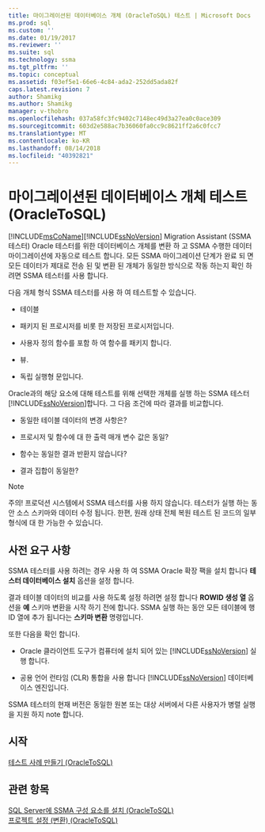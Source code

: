 ```yaml
---
title: 마이그레이션된 데이터베이스 개체 (OracleToSQL) 테스트 | Microsoft Docs
ms.prod: sql
ms.custom: ''
ms.date: 01/19/2017
ms.reviewer: ''
ms.suite: sql
ms.technology: ssma
ms.tgt_pltfrm: ''
ms.topic: conceptual
ms.assetid: f03ef5e1-66e6-4c84-ada2-252dd5ada82f
caps.latest.revision: 7
author: Shamikg
ms.author: Shamikg
manager: v-thobro
ms.openlocfilehash: 037a58fc3fc9402c7148ec49d3a27ea0c0ace309
ms.sourcegitcommit: 603d2e588ac7b36060fa0cc9c8621ff2a6c0fcc7
ms.translationtype: MT
ms.contentlocale: ko-KR
ms.lasthandoff: 08/14/2018
ms.locfileid: "40392821"
---
```

# <a name="testing-migrated-database-objects-oracletosql"></a>마이그레이션된 데이터베이스 개체 테스트(OracleToSQL)
[!INCLUDE[msCoName](../../includes/msconame_md.md)][!INCLUDE[ssNoVersion](../../includes/ssnoversion-md.md)] Migration Assistant (SSMA 테스터) Oracle 테스터를 위한 데이터베이스 개체를 변환 하 고 SSMA 수행한 데이터 마이그레이션에 자동으로 테스트 합니다. 모든 SSMA 마이그레이션 단계가 완료 되 면 모든 데이터가 제대로 전송 된 및 변환 된 개체가 동일한 방식으로 작동 하는지 확인 하려면 SSMA 테스터를 사용 합니다.  
  
다음 개체 형식 SSMA 테스터를 사용 하 여 테스트할 수 있습니다.  
  
-   테이블  
  
-   패키지 된 프로시저를 비롯 한 저장된 프로시저입니다.  
  
-   사용자 정의 함수를 포함 하 여 함수를 패키지 합니다.  
  
-   뷰.  
  
-   독립 실행형 문입니다.  
  
Oracle과의 해당 요소에 대해 테스트를 위해 선택한 개체를 실행 하는 SSMA 테스터 [!INCLUDE[ssNoVersion](../../includes/ssnoversion-md.md)]합니다. 그 다음 조건에 따라 결과를 비교합니다.  
  
-   동일한 테이블 데이터의 변경 사항은?  
  
-   프로시저 및 함수에 대 한 출력 매개 변수 값은 동일?  
  
-   함수는 동일한 결과 반환지 않습니다?  
  
-   결과 집합이 동일한?  
  
> [!NOTE]  
> 주의! 프로덕션 시스템에서 SSMA 테스터를 사용 하지 않습니다. 테스터가 실행 하는 동안 소스 스키마와 데이터 수정 됩니다. 한편, 원래 상태 전체 복원 테스트 된 코드의 일부 형식에 대 한 가능한 수 있습니다.  
  
## <a name="prerequisites"></a>사전 요구 사항  
SSMA 테스터를 사용 하려는 경우 사용 하 여 SSMA Oracle 확장 팩을 설치 합니다 **테스터 데이터베이스 설치** 옵션을 설정 합니다.  
  
결과 테이블 데이터의 비교를 사용 하도록 설정 하려면 설정 합니다 **ROWID 생성 열** 옵션을 **예** 스키마 변환을 시작 하기 전에 합니다. SSMA 실행 하는 동안 모든 테이블에 행 ID 열에 추가 됩니다는 **스키마 변환** 명령입니다.  
  
또한 다음을 확인 합니다.  
  
-   Oracle 클라이언트 도구가 컴퓨터에 설치 되어 있는 [!INCLUDE[ssNoVersion](../../includes/ssnoversion-md.md)] 실행 합니다.  
  
-   공용 언어 런타임 (CLR) 통합을 사용 합니다 [!INCLUDE[ssNoVersion](../../includes/ssnoversion-md.md)] 데이터베이스 엔진입니다.  
  
SSMA 테스터의 현재 버전은 동일한 원본 또는 대상 서버에서 다른 사용자가 병렬 실행을 지원 하지 note 합니다.  
  
## <a name="getting-started"></a>시작  
[테스트 사례 만들기 &#40;OracleToSQL&#41;](../../ssma/oracle/creating-test-cases-oracletosql.md)  
  
## <a name="see-also"></a>관련 항목  
[SQL Server에 SSMA 구성 요소를 설치 &#40;OracleToSQL&#41;](../../ssma/oracle/installing-ssma-components-on-sql-server-oracletosql.md)  
[프로젝트 설정 &#40;변환&#41; &#40;OracleToSQL&#41;](../../ssma/oracle/project-settings-conversion-oracletosql.md)  
  
